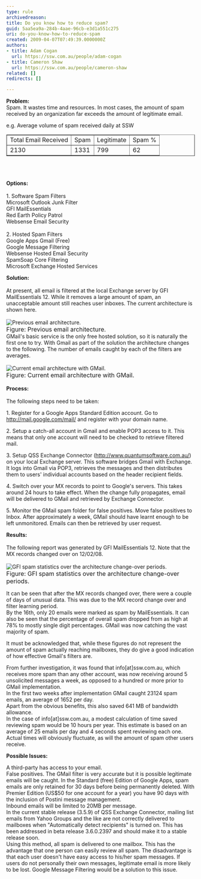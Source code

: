 ```yaml
---
type: rule
archivedreason: 
title: Do you know how to reduce spam?
guid: 5aa5ea9a-284b-4aae-96cb-e3d1a551c275
uri: do-you-know-how-to-reduce-spam
created: 2009-04-07T07:49:39.0000000Z
authors:
- title: Adam Cogan
  url: https://ssw.com.au/people/adam-cogan
- title: Cameron Shaw
  url: https://ssw.com.au/people/cameron-shaw
related: []
redirects: []

---
```



<p><strong>Problem&#58;</strong> <br>Spam. It wastes time and resources. In most cases, the amount of spam received by an organization far exceeds the amount of legitimate email. </p>
<p>e.g. Average volume of spam received daily at SSW </p>
<p><table border="1"><tbody><tr><td>Total Email Received </td>
<td>Spam </td>
<td>Legitimate </td>
<td>Spam % </td></tr>
<tr><td>2130 </td>
<td>1331 </td>
<td>799 </td>
<td>62 </td></tr></tbody></table></p>
<br><excerpt class='endintro'></excerpt><br>
<p><strong>Options&#58; <br></strong><br>1. Software Spam Filters <br>Microsoft Outlook Junk Filter <br>GFI MailEssentials <br>Red Earth Policy Patrol <br>Websense Email Security<br><br>2. Hosted Spam Filters <br>Google Apps Gmail (Free) <br>Google Message Filtering <br>Websense Hosted Email Security <br>SpamSoap Core Filtering <br>Microsoft Exchange Hosted Services </p>
<p><strong>Solution&#58; <br></strong><br>At present, all email is filtered at the local Exchange server by GFI MailEssentials 12. While it removes a large amount of spam, an unacceptable amount still reaches user inboxes. The current architecture is shown here.&#160;<br><br><img class="ms-rteCustom-ImageArea" alt="Previous email architecture." src="/Communication/RulesToBetterEmail/PublishingImages/Spam.gif" /><br><font class="ms-rteCustom-FigureNormal" size="+0">Figure&#58; Previous email architecture.</font><br>GMail's basic service is the only free hosted solution, so it is naturally the first one to try. With Gmail as part of the solution the architecture changes to the following. The number of emails caught by each of the filters are averages.&#160;<br><br><img class="ms-rteCustom-ImageArea" alt="Current email architecture with GMail." src="/Communication/RulesToBetterEmail/PublishingImages/SpamWithGoogle.gif" /><br><font class="ms-rteCustom-FigureNormal" size="+0">Figure&#58; Current email architecture with GMail.<br></font><br><strong>Process&#58; <br><br></strong>The following steps need to be taken&#58; </p>
<p>1. Register for a Google Apps Standard Edition account. Go to <a href="http&#58;//mail.google.com/mail/">http&#58;//mail.google.com/mail/</a> and register with your domain name.</p>
<p>2. Setup a catch-all account in Gmail and enable POP3 access to it. This means that only one account will need to be checked to retrieve filtered mail.</p>
<p>3. Setup QSS Exchange Connector (<a href="http&#58;//www.quantumsoftware.com.au/">http&#58;//www.quantumsoftware.com.au/</a>) on your local Exchange server. This software bridges Gmail with Exchange. It logs into Gmail via POP3, retrieves the messages and then distributes them to users' individual accounts based on the header recipient fields.</p>
<p>4. Switch over your MX records to point to Google's servers. This takes around 24 hours to take effect. When the change fully propagates, email will be delivered to GMail and retrieved by Exchange Connector.</p>
<p>5. Monitor the GMail spam folder for false positives. Move false positives to Inbox. After approximately a week, GMail should have learnt enough to be left unmonitored. Emails can then be retrieved by user request.</p>
<p><strong>Results&#58;<br></strong><br>The following report was generated by GFI MailEssentials 12. Note that the MX records changed over on 12/02/08.&#160;<br><br><img class="ms-rteCustom-ImageArea" alt="GFI spam statistics over the architecture change-over periods." src="/Communication/RulesToBetterEmail/PublishingImages/SpamGFIReportWithFullshot_small.jpg" /><br><font class="ms-rteCustom-FigureNormal" size="+0">Figure&#58; GFI spam statistics over the architecture change-over periods.</font></p>
<p>It can be seen that after the MX records changed over, there were a couple of days of unusual data. This was due to the MX record change over and filter learning period. <br>By the 16th, only 20 emails were marked as spam by MailEssentials. It can also be seen that the percentage of overall spam dropped from as high at 78% to mostly single digit percentages. GMail was now catching the vast majority of spam.</p>
<p>It must be acknowledged that, while these figures do not represent the amount of spam actually reaching mailboxes, they do give a good indication of how effective Gmail's filters are.</p>
<p>From further investigation, it was found that info[at]ssw.com.au, which receives more spam than any other account, was now receiving around 5 unsolicited messages a week, as opposed to a hundred or more prior to GMail implementation. <br>In the first two weeks after implementation GMail caught 23124 spam emails, an average of 1652 per day. <br>Apart from the obvious benefits, this also saved 641 MB of bandwidth allowance. <br>In the case of info[at]ssw.com.au, a modest calculation of time saved reviewing spam would be 10 hours per year. This estimate is based on an average of 25 emails per day and 4 seconds spent reviewing each one. Actual times will obviously fluctuate, as will the amount of spam other users receive.</p>
<p><strong>Possible Issues&#58;</strong></p>
<p>A third-party has access to your email. <br>False positives. The GMail filter is very accurate but it is possible legitimate emails will be caught. In the Standard (free) Edition of Google Apps, spam emails are only retained for 30 days before being permanently deleted. With Premier Edition (US$50 for one account for a year) you have 90 days with the inclusion of Postini message management. <br>Inbound emails will be limited to 20MB per message. <br>In the current stable release (3.5.9) of QSS Exchange Connector, mailing list emails from Yahoo Groups and the like are not correctly delivered to mailboxes when &quot;Automatically detect recipients&quot; is turned on. This has been addressed in beta release 3.6.0.2397 and should make it to a stable release soon. <br>Using this method, all spam is delivered to one mailbox. This has the advantage that one person can easily review all spam. The disadvantage is that each user doesn't have easy access to his/her spam messages. If users do not personally their own messages, legitimate email is more likely to be lost. Google Message Filtering would be a solution to this issue.</p>


